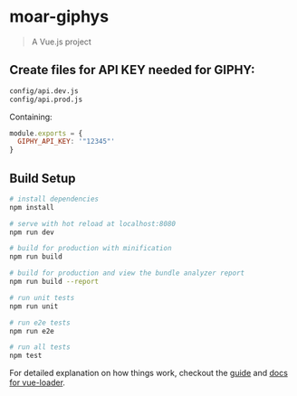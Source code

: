 # moar-giphys

> A Vue.js project

## Create files for API KEY needed for GIPHY:

``` bash
config/api.dev.js
config/api.prod.js
```
Containing:
```javascript
module.exports = {
  GIPHY_API_KEY: '"12345"'
}
```


## Build Setup

``` bash
# install dependencies
npm install

# serve with hot reload at localhost:8080
npm run dev

# build for production with minification
npm run build

# build for production and view the bundle analyzer report
npm run build --report

# run unit tests
npm run unit

# run e2e tests
npm run e2e

# run all tests
npm test
```

For detailed explanation on how things work, checkout the [guide](http://vuejs-templates.github.io/webpack/) and [docs for vue-loader](http://vuejs.github.io/vue-loader).
